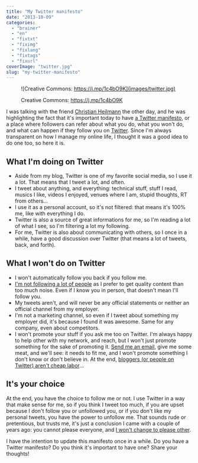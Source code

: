 ```yaml
---
title: "My Twitter manifesto"
date: "2013-10-09"
categories: 
  - "brainer"
  - "en"
  - "fixtxt"
  - "fiximg"
  - "fixlang"
  - "fixtags"
  - "fixurl"
coverImage: "twitter.jpg"
slug: "my-twitter-manifesto"
---
```


<figure>

![Creative Commons: https://j.mp/1c4bO9K](images/twitter.jpg)

<figcaption>

Creative Commons: https://j.mp/1c4bO9K

</figcaption>

</figure>

I was talking with the friend [Christian Heilmann](https://christianheilmann.com) the other day, and he was highlighting the fact that it's important today to have [a Twitter manifesto](https://christianheilmann.com/2013/02/11/hello-it-is-me-on-twitter/), or a place where followers can refer about what you do, what you won't do, and what can happen if they follow you on [Twitter](https://twitter.com/fharper). Since I'm always transparent on how I manage my online life, I thought it was a good idea to do one too, so here it is.

## What I'm doing on Twitter

- Aside from my blog, Twitter is one of my favorite social media, so I use it a lot. That means that I tweet a lot, and often.
- I tweet about anything, and everything: technical stuff, stuff I read, musics I like, videos I enjoyed, venues where I am, stupid thoughts, RT from others...
- I use it as a personal account, so it's not filtered: that means it's 100% me, like with everything I do.
- Twitter is also a source of great informations for me, so I'm reading a lot of what I see, so I'm filtering a lot my following.
- For me, Twitter is also about communicating with others, so I once in a while, have a good discussion over Twitter (that means a lot of tweets, back, and forth).

## What I won't do on Twitter

- I won't automatically follow you back if you follow me.
- [I'm not following a lot of people](https://fred.dev/how-im-managing-my-social-media-connections/ "How I’m managing my social media connections") as I prefer to get quality content than too much noise. Even if I know you in person, that doesn't mean I'll follow you.
- My tweets aren't, and will never be any official statements or neither an official channel from my employer.
- I'm not a marketing channel, so even if I tweet about something my employer did, it's because I found it was awesome. Same for any company, even about competitors.
- I won't promote your stuff if you ask me too on Twitter. I'm always happy to help other with my network, and reach, but I won't just promote something for the sake of promoting it. [Send me an email](mailto:fharper@oocz.net "Fred’s tees #23 – Melting Rubik’s Cube"), give me some meat, and we'll see: it needs to fit me, and I won't promote something I don't know or don't believe in. At the end, [bloggers (or people on Twitter) aren't cheap labor](https://fred.dev/i-am-a-blogger-not-cheap-labor/ "I am a blogger, not cheap labor")...

## It's your choice

At the end, you have the choice to follow me or not. I use Twitter in a way that make sense for me, so if you think I tweet too much, if you are upset because I don't follow you or unfollowed you, or if you don't like my personal tweets, you have the power to unfollow me. That sounds rude or pretentious, but trusts me, it's just a conclusion I came with a couple of years ago: you cannot please everyone, and [I won't change to please other](http://fred.dev/my-life-manifesto-v2/ "My life manifesto v2").

I have the intention to update this manifesto once in a while. Do you have a Twitter manifesto? Do you think it's important to have one? Share your thoughts!
